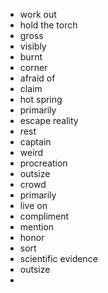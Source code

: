 - work out
- hold the torch
- gross
- visibly
- burnt
- corner
- afraid of
- claim
- hot spring
- primarily
- escape reality
- rest
- captain
- weird
- procreation
- outsize
- crowd
- primarily
- live on
- compliment
- mention
- honor
- sort
- scientific evidence
- outsize
-